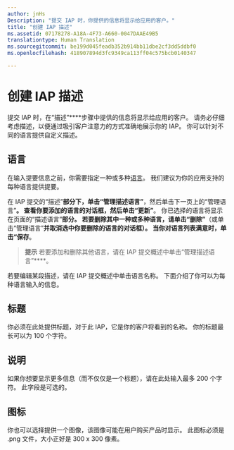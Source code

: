 ```yaml
---
author: jnHs
Description: "提交 IAP 时，你提供的信息将显示给应用的客户。"
title: "创建 IAP 描述"
ms.assetid: 07178278-A18A-4F73-A660-0047DAAE49B5
translationtype: Human Translation
ms.sourcegitcommit: be199d045feadb352b914bb11dbe2cf3dd5ddbf0
ms.openlocfilehash: 418907894d3fc9349ca113ff04c575bcb0140347

---
```


# 创建 IAP 描述


提交 IAP 时，在“描述”****步骤中提供的信息将显示给应用的客户。 请务必仔细考虑描述，以便通过吸引客户注意力的方式准确地展示你的 IAP。 你可以针对不同的语言提供自定义描述。

## 语言


在输入提要信息之前，你需要指定一种或多种[语言](supported-languages.md)。 我们建议为你的应用支持的每种语言提供提要。

在 IAP 提交的“描述”****部分下，单击“管理描述语言”****，然后单击下一页上的“管理语言”****。 查看你要添加的语言的对话框，然后单击“更新”****。 你已选择的语言将显示在页面的“描述语言”****部分。 若要删除其中一种或多种语言，请单击“删除”****（或单击“管理语言”****并取消选中你要删除的语言的对话框）。 当你对语言列表满意时，单击“保存****。

> **提示** 若要添加和删除其他语言，请在 IAP 提交概述中单击“管理描述语言”****。

若要编辑某段描述，请在 IAP 提交概述中单击语言名称。 下面介绍了你可以为每种语言输入的信息。

## 标题

你必须在此处提供标题，对于此 IAP，它是你的客户将看到的名称。 你的标题最长可以为 100 个字符。

## 说明

如果你想要显示更多信息（而不仅仅是一个标题），请在此处输入最多 200 个字符。 此字段是可选的。

## 图标

你也可以选择提供一个图像，该图像可能在用户购买产品时显示。 此图标必须是 .png 文件，大小正好是 300 x 300 像素。

 

 







<!--HONumber=Jun16_HO5-->


